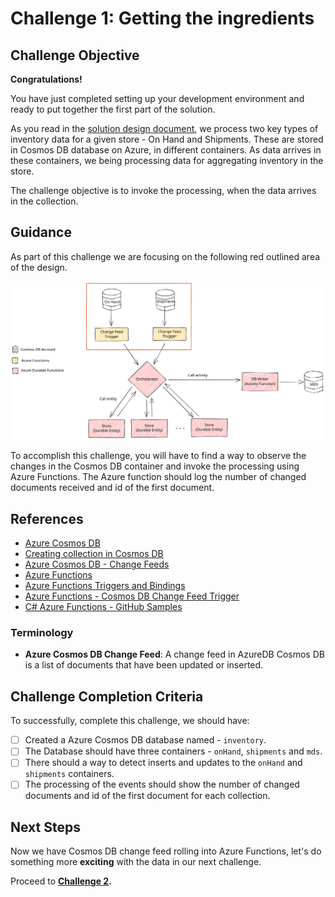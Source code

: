 # Challenge 1: Getting the ingredients

## Challenge Objective

**Congratulations!**

You have just completed setting up your development environment and ready to put together the first part of the solution.

As you read in the [solution design document](./solution-design.md), we process two key types of inventory data for a given store - On Hand and Shipments. These are stored in Cosmos DB database on Azure, in different containers. As data arrives in these containers, we being processing data for aggregating inventory in the store.

The challenge objective is to invoke the processing, when the data arrives in the collection.

## Guidance

As part of this challenge we are focusing on the following red outlined area of the design.

![Focus for Challenge 1](./images/Challenge01Focus.svg)

To accomplish this challenge, you will have to find a way to observe the changes in the Cosmos DB container and invoke the processing using Azure Functions. The Azure function should log the number of changed documents received and id of the first document.

## References

- [Azure Cosmos DB](https://azure.microsoft.com/en-us/free/cosmos-db/)
- [Creating collection in Cosmos DB](https://docs.microsoft.com/en-us/azure/cosmos-db/how-to-create-container)
- [Azure Cosmos DB - Change Feeds](https://docs.microsoft.com/en-us/azure/cosmos-db/change-feed)
- [Azure Functions](https://azure.microsoft.com/en-us/services/functions/)
- [Azure Functions Triggers and Bindings](https://docs.microsoft.com/en-us/azure/azure-functions/functions-triggers-bindings)
- [Azure Functions - Cosmos DB Change Feed Trigger](https://docs.microsoft.com/en-us/azure/azure-functions/functions-create-cosmos-db-triggered-function)
- [C# Azure Functions - GitHub Samples](https://github.com/Azure-Samples/functions-docs-csharp)

### Terminology

- **Azure Cosmos DB Change Feed**: A change feed in AzureDB Cosmos DB is a list of documents that have been updated or inserted.

## Challenge Completion Criteria

To successfully, complete this challenge, we should have:

- [ ] Created a Azure Cosmos DB database named - `inventory`.
- [ ] The Database should have three containers - `onHand`, `shipments` and `mds`.
- [ ] There should a way to detect inserts and updates to the `onHand` and `shipments` containers.
- [ ] The processing of the events should show the number of changed documents and id of the first document for each collection.

## Next Steps

Now we have Cosmos DB change feed rolling into Azure Functions, let's do something more **exciting** with the data in our next challenge.

Proceed to **[Challenge 2](challenge-002.md).**

